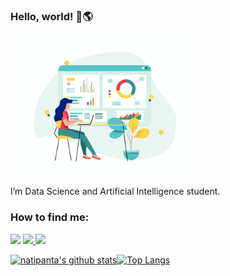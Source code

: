 ### Hello, world! 👋🌎

<a href="#">
    <img align="center" width="300" src="girl_3.gif" />
  </a>

I’m Data Science and Artificial Intelligence student.

### How to find me:
 
<p align="left">
  <a href="mailto:natalia_pantaleoni@hotmail.com" alt="Gmail">
  <img src="https://img.shields.io/badge/-Gmail-FF0000?style=flat-square&labelColor=FF0000&logo=gmail&logoColor=white&link=LINK-DO-SEU-EMAIL" /></a>

  <a href="https://www.linkedin.com/in/natalia-pantaleoni/" alt="Linkedin">
  <img src="https://img.shields.io/badge/-Natalia%20Pantaleoni-0e76a8?style=flat-square&logo=Linkedin&logoColor=white&link=https://www.linkedin.com/in/marcelo-santos-tecnologia/" />     </a>
  
  <a href="https://www.instagram.com/natipanta/" alt="Instagram">
  <img src="https://img.shields.io/badge/-Instagram-DF0174?style=flat-square&labelColor=DF0174&logo=instagram&logoColor=white&link=LINK-DO-SEU-INSTAGRAM"/></a>
</p>

[![natipanta's github stats](https://github-readme-stats.vercel.app/api?username=natipanta&count_private=true&show_icons=true&theme=tokyonight)](https://github.com/natipanta/github-readme-stats)[![Top Langs](https://github-readme-stats.vercel.app/api/top-langs/?username=natipanta&hide=Rich%20Text%20Format,scheme,javascript,vim%20script&langs_count=10&&exclude_repo=blueprintcode-scalatra-wip-temp-example-2018-02-01,blueprintcode-react-wip-temp-example-2018-02-01,javascript-playground-wip-temp-examples&layout=compact&theme=tokyonight)](https://github.com/natipanta/github-readme-stats)
